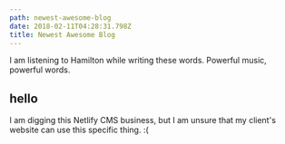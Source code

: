 ```yaml
---
path: newest-awesome-blog
date: 2018-02-11T04:28:31.798Z
title: Newest Awesome Blog
---
```

I am listening to Hamilton while writing these words. Powerful music, powerful words.



## hello

I am digging this Netlify CMS business, but I am unsure that my client's website can use this specific thing. :(
